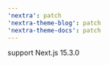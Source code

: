 ```yaml
---
'nextra': patch
'nextra-theme-blog': patch
'nextra-theme-docs': patch
---
```


support Next.js 15.3.0
